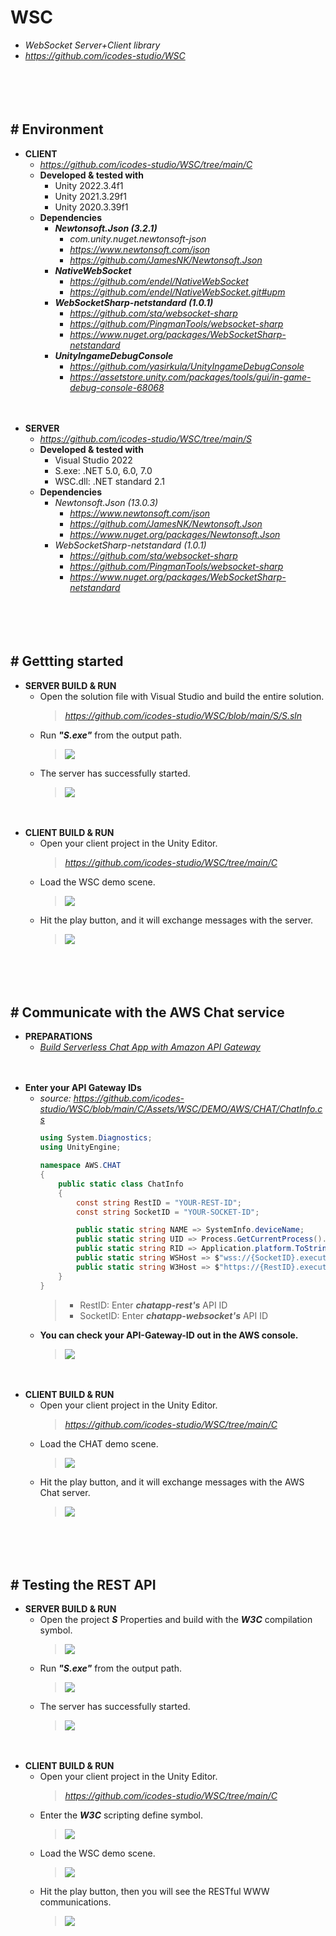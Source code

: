 # WSC

- *WebSocket Server+Client library*
- *https://github.com/icodes-studio/WSC*


　

　

## # Environment

- **CLIENT**
    - *https://github.com/icodes-studio/WSC/tree/main/C*
    - **Developed & tested with**
        - Unity 2022.3.4f1
        - Unity 2021.3.29f1
        - Unity 2020.3.39f1
    - **Dependencies**
        - ***Newtonsoft.Json (3.2.1)***
            - *com.unity.nuget.newtonsoft-json*
            - *https://www.newtonsoft.com/json*
            - *https://github.com/JamesNK/Newtonsoft.Json*
        - ***NativeWebSocket***
            - *https://github.com/endel/NativeWebSocket*
            - *https://github.com/endel/NativeWebSocket.git#upm*
        - ***WebSocketSharp-netstandard (1.0.1)***
            - *https://github.com/sta/websocket-sharp*
            - *https://github.com/PingmanTools/websocket-sharp*
            - *https://www.nuget.org/packages/WebSocketSharp-netstandard*
        - ***UnityIngameDebugConsole***
            - *https://github.com/yasirkula/UnityIngameDebugConsole*
            - *https://assetstore.unity.com/packages/tools/gui/in-game-debug-console-68068*


　

- **SERVER**
    - *https://github.com/icodes-studio/WSC/tree/main/S*
    - **Developed & tested with**
        - Visual Studio 2022
        - S.exe: .NET 5.0, 6.0, 7.0
        - WSC.dll: .NET standard 2.1
    - **Dependencies**
        - *Newtonsoft.Json (13.0.3)*
            - *https://www.newtonsoft.com/json*
            - *https://github.com/JamesNK/Newtonsoft.Json*
            - *https://www.nuget.org/packages/Newtonsoft.Json*
        - *WebSocketSharp-netstandard (1.0.1)*
            - *https://github.com/sta/websocket-sharp*
            - *https://github.com/PingmanTools/websocket-sharp*
            - *https://www.nuget.org/packages/WebSocketSharp-netstandard*


　

　

## # Gettting started

- **SERVER BUILD & RUN**
    - Open the solution file with Visual Studio and build the entire solution.
        > *https://github.com/icodes-studio/WSC/blob/main/S/S.sln*
    - Run ***"S.exe"*** from the output path.
        > ![](https://github.com/icodes-studio/wiki/blob/main/STUDY%2BRND/Assets/runserver.png)
    - The server has successfully started.
        > ![](https://github.com/icodes-studio/wiki/blob/main/STUDY%2BRND/Assets/serverstarted.png)


　

- **CLIENT BUILD & RUN**
    - Open your client project in the Unity Editor.
        > *https://github.com/icodes-studio/WSC/tree/main/C*
    - Load the WSC demo scene.
        > ![](https://github.com/icodes-studio/wiki/blob/main/STUDY%2BRND/Assets/unity-wsc.png)
    - Hit the play button, and it will exchange messages with the server.
        > ![](https://github.com/icodes-studio/wiki/blob/main/STUDY%2BRND/Assets/unity-wsc-run.png)


　

　

## # Communicate with the AWS Chat service

- **PREPARATIONS**
    - [*Build Serverless Chat App with Amazon API Gateway*](https://github.com/icodes-studio/WSC/blob/main/A/README.md)


　

- **Enter your API Gateway IDs**
    - *source:* *https://github.com/icodes-studio/WSC/blob/main/C/Assets/WSC/DEMO/AWS/CHAT/ChatInfo.cs*
        ```csharp
        using System.Diagnostics;
        using UnityEngine;

        namespace AWS.CHAT
        {
            public static class ChatInfo
            {
                const string RestID = "YOUR-REST-ID";
                const string SocketID = "YOUR-SOCKET-ID";

                public static string NAME => SystemInfo.deviceName;
                public static string UID => Process.GetCurrentProcess().Id.ToString();
                public static string RID => Application.platform.ToString();
                public static string WSHost => $"wss://{SocketID}.execute-api.ap-northeast-2.amazonaws.com/dev/?userId={UID}&roomId={RID}";
                public static string W3Host => $"https://{RestID}.execute-api.ap-northeast-2.amazonaws.com/dev/chat/";
            }
        }
        ```
        > - RestID: Enter ***chatapp-rest's*** API ID
        > - SocketID: Enter ***chatapp-websocket's*** API ID
    - **You can check your API-Gateway-ID out in the AWS console.**
        > ![](https://github.com/icodes-studio/wiki/blob/main/STUDY%2BRND/AWS/Chat%20(API%2BLambda%2BDynamoDB)/Assets/40.png)


　

- **CLIENT BUILD & RUN**
    - Open your client project in the Unity Editor.
        > *https://github.com/icodes-studio/WSC/tree/main/C*
    - Load the CHAT demo scene.
        > ![](https://github.com/icodes-studio/wiki/blob/main/STUDY%2BRND/Assets/unity-wsc-chat.png)
    - Hit the play button, and it will exchange messages with the AWS Chat server.
        > ![](https://github.com/icodes-studio/wiki/blob/main/STUDY%2BRND/Assets/unity-wsc-run.png)


　

　

## # Testing the REST API

- **SERVER BUILD & RUN**
    - Open the project ***S*** Properties and build with the ***W3C*** compilation symbol.
        > ![](https://github.com/icodes-studio/wiki/blob/main/STUDY%2BRND/Assets/wsc-server-w3c.png)
    - Run ***"S.exe"*** from the output path.
        > ![](https://github.com/icodes-studio/wiki/blob/main/STUDY%2BRND/Assets/runserver.png)
    - The server has successfully started.
        > ![](https://github.com/icodes-studio/wiki/blob/main/STUDY%2BRND/Assets/serverstarted.png)


　

- **CLIENT BUILD & RUN**
    - Open your client project in the Unity Editor.
        > *https://github.com/icodes-studio/WSC/tree/main/C*
    - Enter the ***W3C*** scripting define symbol.
        > ![](https://github.com/icodes-studio/wiki/blob/main/STUDY%2BRND/Assets/wsc-server-w3c.png)
    - Load the WSC demo scene.
        > ![](https://github.com/icodes-studio/wiki/blob/main/STUDY%2BRND/Assets/unity-wsc.png)
    - Hit the play button, then you will see the RESTful WWW communications.
        > ![](https://github.com/icodes-studio/wiki/blob/main/STUDY%2BRND/Assets/unity-rest-run.png)